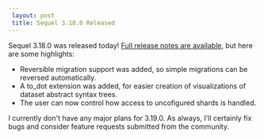 ```yaml
---
 layout: post
 title: Sequel 3.18.0 Released
---
```


Sequel 3.18.0 was released today!  <a href="http://sequel.jeremyevans.net/rdoc/files/doc/release_notes/3_18_0_txt.html">Full release notes are available</a>, but here are some highlights:

* Reversible migration support was added, so simple migrations can be reversed automatically.
* A to_dot extension was added, for easier creation of visualizations of dataset abstract syntax trees.
* The user can now control how access to uncofigured shards is handled.

I currently don't have any major plans for 3.19.0.  As always, I'll certainly fix bugs and consider feature requests submitted from the community.
